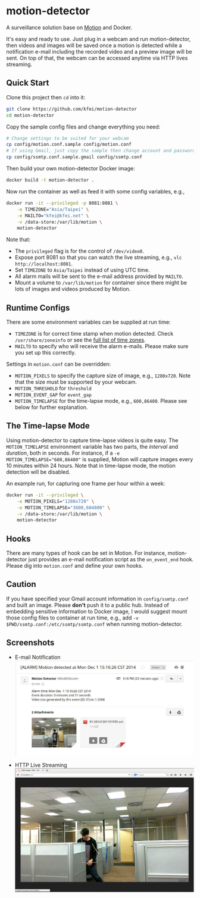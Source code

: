# motion-detector

A surveillance solution base on
[Motion](http://www.lavrsen.dk/foswiki/bin/view/Motion/WebHome) and Docker.

It's easy and ready to use. Just plug in a webcam and run motion-detector, then
videos and images will be saved once a motion is detected while a notification
e-mail including the recorded video and a preview image will be sent. On top of
that, the webcam can be accessed anytime via HTTP lives streaming.

## Quick Start

Clone this project then `cd` into it:
```bash
git clone https://github.com/kfei/motion-detector
cd motion-detector
```

Copy the sample config files and change everything you need:
```bash
# Change settings to be suited for your webcam
cp config/motion.conf.sample config/motion.conf
# If using Gmail, just copy the sample then change account and password
cp config/ssmtp.conf.sample.gmail config/ssmtp.conf
```

Then build your own motion-detector Docker image:
```bash
docker build -t motion-detector .
```

Now run the container as well as feed it with some config variables, e.g.,
```bash
docker run -it --privileged -p 8081:8081 \
    -e TIMEZONE="Asia/Taipei" \
    -e MAILTO="kfei@kfei.net" \
    -v /data-store:/var/lib/motion \
    motion-detector
```

Note that:
  - The `privileged` flag is for the control of `/dev/video0`.
  - Expose port 8081 so that you can watch the live streaming, e.g., `vlc
    http://localhost:8081`.
  - Set `TIMEZONE` to `Asia/Taipei` instead of using UTC time.
  - All alarm mails will be sent to the e-mail address provided by `MAILTO`.
  - Mount a volume to `/var/lib/motion` for container since there might be lots
    of images and videos produced by Motion.

## Runtime Configs

There are some environment variables can be supplied at run time:
  - `TIMEZONE` is for correct time stamp when motion detected. Check
    `/usr/share/zoneinfo` or see the [full list of time
    zones](http://en.wikipedia.org/wiki/List_of_tz_database_time_zones).
  - `MAILTO` to specify who will receive the alarm e-mails. Please make sure
    you set up this correctly.

Settings in `motion.conf` can be overridden:
  - `MOTION_PIXELS` to specify the capture size of image, e.g., `1280x720`.
    Note that the size must be supported by your webcam.
  - `MOTION_THRESHOLD` for `threshold`
  - `MOTION_EVENT_GAP` for `event_gap`
  - `MOTION_TIMELAPSE` for the time-lapse mode, e.g., `600,86400`. Please see
    below for further explanation.

## The Time-lapse Mode

Using motion-detector to capture time-lapse videos is quite easy. The
`MOTION_TIMELAPSE` environment variable has two parts, the *interval* and
*duration*, both in seconds. For instance, if a `-e
MOTION_TIMELAPSE="600,86400"` is supplied, Motion will capture images every 10
minutes within 24 hours. Note that in time-lapse mode, the motion detection
will be disabled.

An example run, for capturing one frame per hour within a week:
```bash
docker run -it --privileged \
    -e MOTION_PIXELS="1280x720" \
    -e MOTION_TIMELAPSE="3600,604800" \
    -v /data-store:/var/lib/motion \
    motion-detector
```

## Hooks

There are many types of hook can be set in Motion. For instance,
motion-detector just provides an e-mail notification script as the
`on_event_end` hook. Please dig into `motion.conf` and define your own hooks.

## Caution

If you have specified your Gmail account information in `config/ssmtp.conf` and
built an image. Please **don't** push it to a public hub. Instead of embedding
sensitive information to Docker image, I would suggest mount those config files
to container at run time, e.g., add `-v $PWD/ssmtp.conf:/etc/ssmtp/ssmtp.conf`
when running motion-detector.

## Screenshots

- E-mail Notification
![Image](.screenshots/scrot1.jpg?raw=true)

- HTTP Live Streaming
![Image](.screenshots/scrot2.jpg?raw=true)
